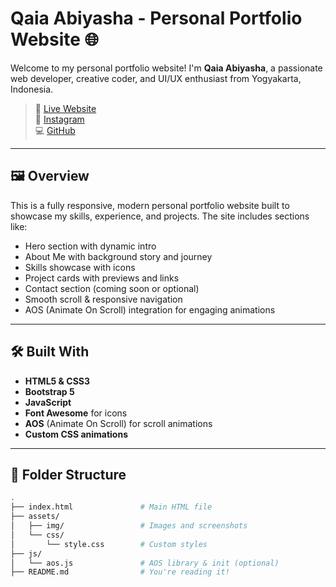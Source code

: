 # Qaia Abiyasha - Personal Portfolio Website 🌐

Welcome to my personal portfolio website! I'm **Qaia Abiyasha**, a passionate web developer, creative coder, and UI/UX enthusiast from Yogyakarta, Indonesia.

> 🔗 [Live Website](https://qaiaabiyasha.com)  
> 📸 [Instagram](https://instagram.com/qaia_abiyasha)  
> 💻 [GitHub](https://github.com/qaiaabi)

---

## 🖼️ Overview

This is a fully responsive, modern personal portfolio website built to showcase my skills, experience, and projects. The site includes sections like:

- Hero section with dynamic intro
- About Me with background story and journey
- Skills showcase with icons
- Project cards with previews and links
- Contact section (coming soon or optional)
- Smooth scroll & responsive navigation
- AOS (Animate On Scroll) integration for engaging animations

---

## 🛠️ Built With

- **HTML5 & CSS3**
- **Bootstrap 5**
- **JavaScript**
- **Font Awesome** for icons
- **AOS** (Animate On Scroll) for scroll animations
- **Custom CSS animations**

---

## 📁 Folder Structure

```bash
.
├── index.html               # Main HTML file
├── assets/
│   ├── img/                 # Images and screenshots
│   └── css/
│       └── style.css        # Custom styles
├── js/
│   └── aos.js               # AOS library & init (optional)
├── README.md                # You're reading it!
